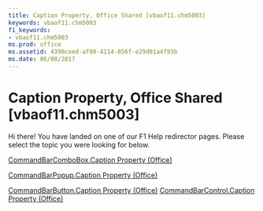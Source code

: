 ```yaml
---
title: Caption Property, Office Shared [vbaof11.chm5003]
keywords: vbaof11.chm5003
f1_keywords:
- vbaof11.chm5003
ms.prod: office
ms.assetid: 4390ceed-af00-4114-856f-e29d01a4f93b
ms.date: 06/08/2017
---
```



# Caption Property, Office Shared [vbaof11.chm5003]

Hi there! You have landed on one of our F1 Help redirector pages. Please select the topic you were looking for below.

[CommandBarComboBox.Caption Property (Office)](http://msdn.microsoft.com/library/71c317d3-f3b5-da32-1db8-0fb5bd4ba8f2%28Office.15%29.aspx)

[CommandBarPopup.Caption Property (Office)](http://msdn.microsoft.com/library/fc9221e6-cfb0-9f2a-290b-73a434569e65%28Office.15%29.aspx)

[CommandBarButton.Caption Property (Office)](http://msdn.microsoft.com/library/1147e08a-b9f4-3ea9-3a86-d13394aa1959%28Office.15%29.aspx)
[CommandBarControl.Caption Property (Office)](http://msdn.microsoft.com/library/6e625a77-60a9-eaa5-1d75-f5d8b6688180%28Office.15%29.aspx)

